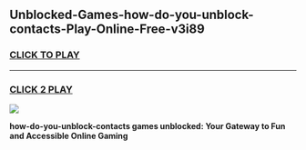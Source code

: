 
## Unblocked-Games-how-do-you-unblock-contacts-Play-Online-Free-v3i89
<h3>
<a href="https://premium76.site?title=how-do-you-unblock-contacts&ref=26A">CLICK TO PLAY</a></h3>
<hr>

<h3>
<a href="https://premium76.site?title=how-do-you-unblock-contacts&ref=26A">CLICK 2 PLAY</a>
  
</h3>

<a href="https://premium76.site?title=how-do-you-unblock-contacts&ref=26A"><img src="https://clearcache.store/games.png"></a>


**how-do-you-unblock-contacts games unblocked: Your Gateway to Fun and Accessible Online Gaming**
